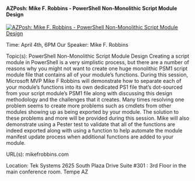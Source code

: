 ﻿#### AZPosh: Mike F. Robbins - PowerShell Non-Monolithic Script Module Design

[![AZPosh: Mike F. Robbins - PowerShell Non-Monolithic Script Module Design](https://i1.ytimg.com/vi/XH7ajz3WT0A/hqdefault.jpg "AZPosh: Mike F. Robbins - PowerShell Non-Monolithic Script Module Design")](https://www.youtube.com/watch?v=XH7ajz3WT0A)

Time: April 4th, 6PM
Our Speaker: Mike F. Robbins

Topic(s): PowerShell Non-Monolithic Script Module Design
Creating a script module in PowerShell is a very simplistic process, but there are a number of reasons why you might not want to create one huge monolithic PSM1 script module file that contains all of your module’s functions. During this session, Microsoft MVP Mike F Robbins will demonstrate how to separate each of your module’s functions into its own dedicated PS1 file that’s dot-sourced from your script module’s PSM1 file along with discussing this design methodology and the challenges that it creates. Many times resolving one problem seems to create more problems such as cmdlets from other modules showing up as being exported by your module. The solution to these problems and more will be provided during this session. Mike will also demonstrate using a Pester test to validate that all of the functions are indeed exported along with using a function to help automate the module manifest update process when additional functions are added to your module.

URL(s):
mikefrobbins.com

Location:
Tek Systems 
2625 South Plaza Drive
Suite #301 : 3rd Floor in the main conference room.
Tempe
AZ


